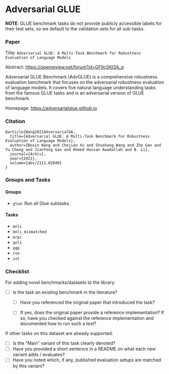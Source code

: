 # Adversarial GLUE
**NOTE**: GLUE benchmark tasks do not provide publicly accessible labels for their test sets, so we default to the validation sets for all sub-tasks.

### Paper

Title: `Adversarial GLUE: A Multi-Task Benchmark for Robustness Evaluation of Language Models`

Abstract: https://openreview.net/forum?id=GF9cSKI3A_q

Adversarial GLUE Benchmark (AdvGLUE) is a comprehensive robustness evaluation benchmark that focuses on the adversarial robustness evaluation of language models. It covers five natural language understanding tasks from the famous GLUE tasks and is an adversarial version of GLUE benchmark.

Homepage: https://adversarialglue.github.io

### Citation

```
@article{Wang2021AdversarialGA,
  title={Adversarial GLUE: A Multi-Task Benchmark for Robustness Evaluation of Language Models},
  author={Boxin Wang and Chejian Xu and Shuohang Wang and Zhe Gan and Yu Cheng and Jianfeng Gao and Ahmed Hassan Awadallah and B. Li},
  journal={ArXiv},
  year={2021},
  volume={abs/2111.02840}
}
```

### Groups and Tasks

#### Groups

* `glue`: Run all Glue subtasks.

#### Tasks

* `mnli`
* `mnli_mismatched`
* `mrpc`
* `qnli`
* `qqp`
* `rte`
* `sst`

### Checklist

For adding novel benchmarks/datasets to the library:
* [ ] Is the task an existing benchmark in the literature?
  * [ ] Have you referenced the original paper that introduced the task?
  * [ ] If yes, does the original paper provide a reference implementation? If so, have you checked against the reference implementation and documented how to run such a test?


If other tasks on this dataset are already supported:
* [ ] Is the "Main" variant of this task clearly denoted?
* [ ] Have you provided a short sentence in a README on what each new variant adds / evaluates?
* [ ] Have you noted which, if any, published evaluation setups are matched by this variant?
